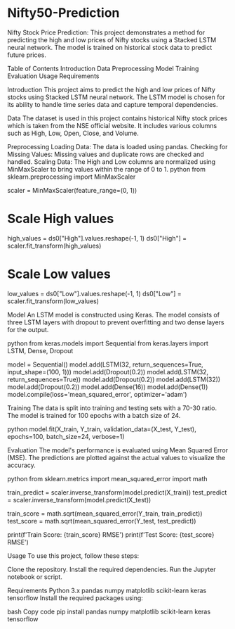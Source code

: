 # Nifty50-Prediction

Nifty Stock Price Prediction:
This project demonstrates a method for predicting the high and low prices of Nifty stocks using a Stacked LSTM neural network. The model is trained on historical stock data to predict future prices.

Table of Contents
Introduction
Data
Preprocessing
Model
Training
Evaluation
Usage
Requirements

Introduction
This project aims to predict the high and low prices of Nifty stocks using Stacked LSTM neural network. The LSTM model is chosen for its ability to handle time series data and capture temporal dependencies.

Data
The dataset is used in this project contains historical Nifty stock prices which is taken from the NSE official website. It includes various columns such as High, Low, Open, Close, and Volume.

Preprocessing
Loading Data: The data is loaded using pandas.
Checking for Missing Values: Missing values and duplicate rows are checked and handled.
Scaling Data: The High and Low columns are normalized using MinMaxScaler to bring values within the range of 0 to 1.
python
from sklearn.preprocessing import MinMaxScaler

scaler = MinMaxScaler(feature_range=(0, 1))

# Scale High values
high_values = ds0["High"].values.reshape(-1, 1)
ds0["High"] = scaler.fit_transform(high_values)

# Scale Low values
low_values = ds0["Low"].values.reshape(-1, 1)
ds0["Low"] = scaler.fit_transform(low_values)

Model
An LSTM model is constructed using Keras. The model consists of three LSTM layers with dropout to prevent overfitting and two dense layers for the output.

python
from keras.models import Sequential
from keras.layers import LSTM, Dense, Dropout

model = Sequential()
model.add(LSTM(32, return_sequences=True, input_shape=(100, 1)))
model.add(Dropout(0.2))
model.add(LSTM(32, return_sequences=True))
model.add(Dropout(0.2))
model.add(LSTM(32))
model.add(Dropout(0.2))
model.add(Dense(16))
model.add(Dense(1))
model.compile(loss='mean_squared_error', optimizer='adam')

Training
The data is split into training and testing sets with a 70-30 ratio. The model is trained for 100 epochs with a batch size of 24.

python
model.fit(X_train, Y_train, validation_data=(X_test, Y_test), epochs=100, batch_size=24, verbose=1)

Evaluation
The model's performance is evaluated using Mean Squared Error (MSE). The predictions are plotted against the actual values to visualize the accuracy.

python
from sklearn.metrics import mean_squared_error
import math

train_predict = scaler.inverse_transform(model.predict(X_train))
test_predict = scaler.inverse_transform(model.predict(X_test))

train_score = math.sqrt(mean_squared_error(Y_train, train_predict))
test_score = math.sqrt(mean_squared_error(Y_test, test_predict))

print(f'Train Score: {train_score} RMSE')
print(f'Test Score: {test_score} RMSE')

Usage
To use this project, follow these steps:

Clone the repository.
Install the required dependencies.
Run the Jupyter notebook or script.

Requirements
Python 3.x
pandas
numpy
matplotlib
scikit-learn
keras
tensorflow
Install the required packages using:

bash
Copy code
pip install pandas numpy matplotlib scikit-learn keras tensorflow
